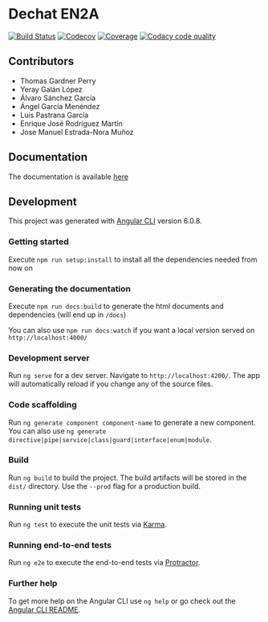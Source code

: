 # Dechat EN2A

[![Build Status](https://travis-ci.org/Arquisoft/dechat_en2a.svg?branch=master)](https://travis-ci.org/Arquisoft/dechat_en2a)
[![Codecov](https://codecov.io/gh/Arquisoft/dechat_en2a/branch/master/graph/badge.svg)](https://codecov.io/gh/Arquisoft/dechat_en2a)
[![Coverage](https://coveralls.io/repos/github/Arquisoft/dechat_en2a/badge.svg)](https://coveralls.io/github/Arquisoft/dechat_en2a)
[![Codacy code quality](https://api.codacy.com/project/badge/Grade/fc7dc1da60ee4e9fb67ccff782625794)](https://www.codacy.com/app/jelabra/dechat_en2a?utm_source=github.com&utm_medium=referral&utm_content=Arquisoft/dechat_en2a&utm_campaign=Badge_Grade)

## Contributors

*   Thomas Gardner Perry
*   Yeray Galán López
*   Álvaro Sánchez García
*   Ángel García Menéndez
*   Luis Pastrana García
*   Enrique José Rodríguez Martín
*   Jose Manuel Estrada-Nora Muñoz

## Documentation

The documentation is available [here](https://arquisoft.github.io/dechat_en2b/) 

## Development

This project was generated with [Angular CLI](https://github.com/angular/angular-cli) version 6.0.8.

### Getting started

Execute `npm run setup:install` to install all the dependencies needed from now on

### Generating the documentation

Execute `npm run docs:build` to generate the html documents and dependencies (will end up in `/docs`)

You can also use `npm run docs:watch` if you want a local version served on `http://localhost:4000/`

### Development server

Run `ng serve` for a dev server. Navigate to `http://localhost:4200/`. The app will automatically reload if you change any of the source files.

### Code scaffolding

Run `ng generate component component-name` to generate a new component. You can also use `ng generate directive|pipe|service|class|guard|interface|enum|module`.

### Build

Run `ng build` to build the project. The build artifacts will be stored in the `dist/` directory. Use the `--prod` flag for a production build.

### Running unit tests

Run `ng test` to execute the unit tests via [Karma](https://karma-runner.github.io).

### Running end-to-end tests

Run `ng e2e` to execute the end-to-end tests via [Protractor](http://www.protractortest.org/).

### Further help

To get more help on the Angular CLI use `ng help` or go check out the [Angular CLI README](https://github.com/angular/angular-cli/blob/master/README.md).
